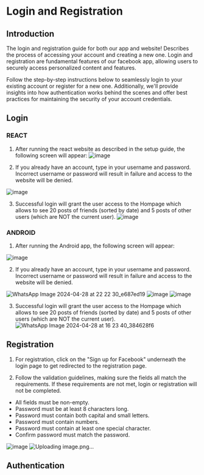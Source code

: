 # Login and Registration

## Introduction

The login and registration guide for both our app and website! Describes the process of accessing your account and creating a new one.
Login and registration are fundamental features of our facebook app, allowing users to securely access personalized content and features.

Follow the step-by-step instructions below to seamlessly login to your existing account or register for a new one. Additionally, we'll provide insights into how authentication works behind the scenes and offer best practices for maintaining the security of your account credentials.

## Login

### REACT
1. After running the react website as described in the setup guide, the following screen will appear:
  ![image](https://github.com/ilanitb16/Android-App/assets/97344492/14141327-3bec-4007-b4d3-de98ab48a63b)

2. If you already have an account, type in your username and password. Incorrect username or password will result in failure and access to the website will be denied.

![image](https://github.com/ilanitb16/Android-App/assets/97344492/01822d09-bea1-4134-a681-579151b9d450)

3. Successful login will grant the user access to the Hompage which allows to see 20 posts of friends (sorted by date) and 5 posts of other users (which are NOT the current user).
   ![image](https://github.com/ilanitb16/Android-App/assets/97344492/bca9fd4d-1e7d-4056-a53a-0036f3d14380)


### ANDROID
1. After running the Android app, the following screen will appear:

![image](https://github.com/ilanitb16/Android-App/assets/97344492/91114da7-c246-4f54-8c6e-7469b9740c08)

2. If you already have an account, type in your username and password. Incorrect username or password will result in failure and access to the website will be denied.


![WhatsApp Image 2024-04-28 at 22 22 30_e687ed19](https://github.com/ilanitb16/Android-App/assets/97344492/9799d25c-adec-4006-a183-6b3e20fb8d88)
![image](https://github.com/ilanitb16/Android-App/assets/97344492/f94ff926-2390-458a-aca6-587960751d3b)
![image](https://github.com/ilanitb16/Android-App/assets/97344492/bd6e1c77-a769-4a07-b32b-90c2ff439be1)

3.  Successful login will grant the user access to the Hompage which allows to see 20 posts of friends (sorted by date) and 5 posts of other users (which are NOT the current user).
   ![WhatsApp Image 2024-04-28 at 16 23 40_384628f6](https://github.com/ilanitb16/Android-App/assets/97344492/08cf3845-2780-4f97-85e6-add4c0f86465)


## Registration
1. For registration, click on the "Sign up for Facebook" underneath the login page to get redirected to the registration page.

2. Follow the validation guidelines, making sure the fields all match the requirements. If these requirements are not met, login or registration will not be completed.
- All fields must be non-empty.
- Password must be at least 8 characters long.
- Password must contain both capital and small letters.
- Password must contain numbers.
- Password must contain at least one special character.
- Confirm password must match the password.
  
![image](https://github.com/ilanitb16/Android-App/assets/97344492/74ae6c16-91f2-43a0-af0b-31bdb19858cf)
![Uploading image.png…]()


## Authentication

